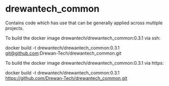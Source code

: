 # drewantech_common
Contains code which has use that can be generally applied across multiple projects.

To build the docker image drewantech/drewantech_common:0.3.1 via ssh:

docker build -t drewantech/drewantech_common:0.3.1 git@github.com:Drewan-Tech/drewantech_common.git

To build the docker image drewantech/drewantech_common:0.3.1 via https:

docker build -t drewantech/drewantech_common:0.3.1 https://github.com/Drewan-Tech/drewantech_common.git
